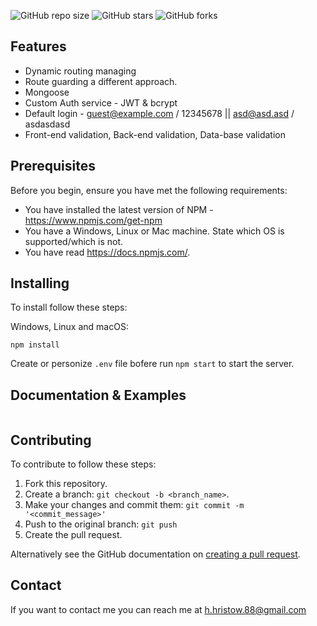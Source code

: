 ![GitHub repo size](https://img.shields.io/github/repo-size/retry2z/ExpressJS-API)
![GitHub stars](https://img.shields.io/github/stars/retry2z/ExpressJS-API?style=social)
![GitHub forks](https://img.shields.io/github/forks/retry2z/ExpressJS-API?style=social)


## Features

- Dynamic routing managing
- Route guarding a different approach.
- Mongoose
- Custom Auth service - JWT & bcrypt 
- Default login - guest@example.com / 12345678 || asd@asd.asd / asdasdasd
- Front-end validation, Back-end validation, Data-base validation 


## Prerequisites

Before you begin, ensure you have met the following requirements:
* You have installed the latest version of NPM - https://www.npmjs.com/get-npm
* You have a Windows, Linux or Mac machine. State which OS is supported/which is not.
* You have read https://docs.npmjs.com/.

## Installing

To install follow these steps:

Windows, Linux and macOS:
```
npm install
```

Create or personize `.env` file bofere run `npm start` to start the server.


## Documentation & Examples

```

```

## Contributing

To contribute to follow these steps:

1. Fork this repository.
2. Create a branch: `git checkout -b <branch_name>`.
3. Make your changes and commit them: `git commit -m '<commit_message>'`
4. Push to the original branch: `git push`
5. Create the pull request.

Alternatively see the GitHub documentation on [creating a pull request](https://help.github.com/en/github/collaborating-with-issues-and-pull-requests/creating-a-pull-request).

## Contact

If you want to contact me you can reach me at h.hristow.88@gmail.com

